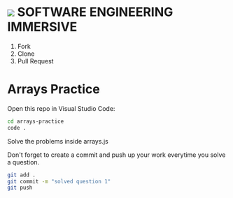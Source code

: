 # ![](https://ga-dash.s3.amazonaws.com/production/assets/logo-9f88ae6c9c3871690e33280fcf557f33.png)  SOFTWARE ENGINEERING IMMERSIVE

1. Fork
1. Clone
1. Pull Request

# Arrays Practice

Open this repo in Visual Studio Code:

```sh
cd arrays-practice
code .
```

Solve the problems inside arrays.js

Don't forget to create a commit and push up your work everytime you solve a question.

```sh
git add .
git commit -m "solved question 1"
git push
```
